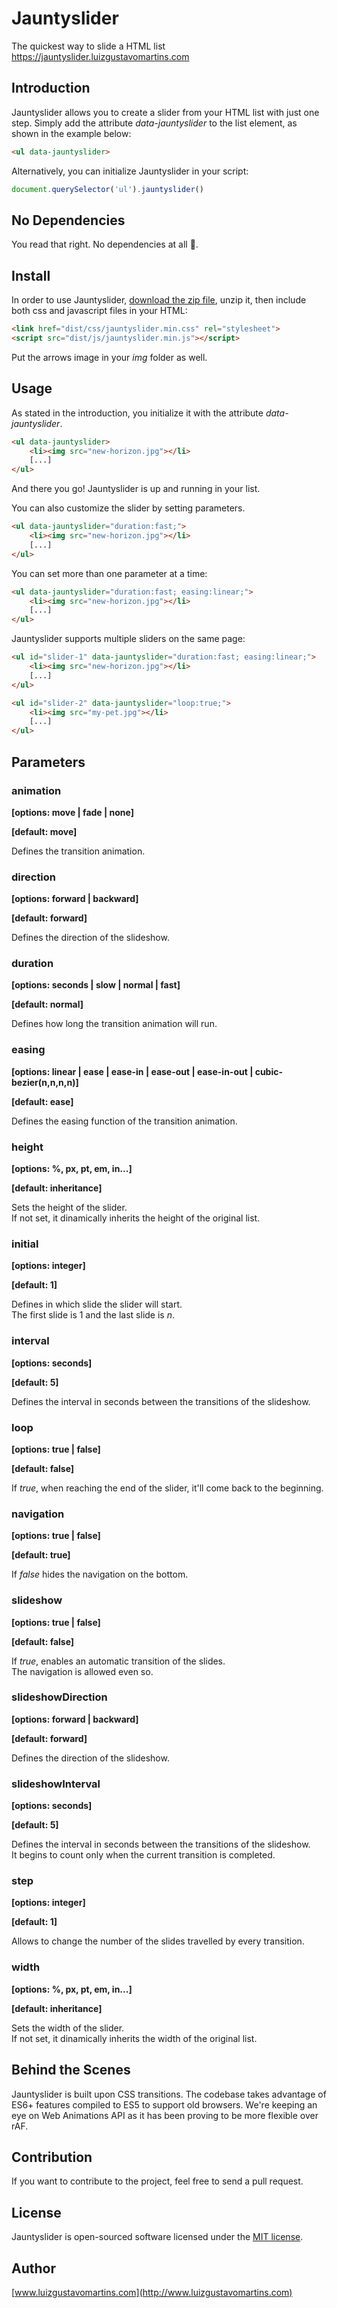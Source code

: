 # Jauntyslider
The quickest way to slide a HTML list<br>https://jauntyslider.luizgustavomartins.com

## Introduction
Jauntyslider allows you to create a slider from your HTML list with just one step. Simply add the attribute *data-jauntyslider*  to the list element, as shown in the example below:

```html
<ul data-jauntyslider>
```

Alternatively, you can initialize Jauntyslider in your script:

```js
document.querySelector('ul').jauntyslider()
```

## No Dependencies
You read that right. No dependencies at all 🙂.<br>

## Install
In order to use Jauntyslider, [download the zip file](https://github.com/realmocaccino/jauntyslider/archive/master.zip), unzip it, then include both css and javascript files in your HTML:

```html
<link href="dist/css/jauntyslider.min.css" rel="stylesheet">
<script src="dist/js/jauntyslider.min.js"></script>
```

Put the arrows image in your *img* folder as well.

## Usage
As stated in the introduction, you initialize it with the attribute *data-jauntyslider*.

```html
<ul data-jauntyslider>
	<li><img src="new-horizon.jpg"></li>
	[...]
</ul>
```

And there you go! Jauntyslider is up and running in your list.

You can also customize the slider by setting parameters.

```html
<ul data-jauntyslider="duration:fast;">
	<li><img src="new-horizon.jpg"></li>
	[...]
</ul>
```

You can set more than one parameter at a time:

```html
<ul data-jauntyslider="duration:fast; easing:linear;">
	<li><img src="new-horizon.jpg"></li>
	[...]
</ul>
```

Jauntyslider supports multiple sliders on the same page:

```html
<ul id="slider-1" data-jauntyslider="duration:fast; easing:linear;">
	<li><img src="new-horizon.jpg"></li>
	[...]
</ul>

<ul id="slider-2" data-jauntyslider="loop:true;">
	<li><img src="my-pet.jpg"></li>
	[...]
</ul>
```

## Parameters

### animation

**[options: move | fade | none]**

**[default: move]**

Defines the transition animation.

### direction

**[options: forward | backward]**

**[default: forward]**

Defines the direction of the slideshow.

### duration

**[options: seconds | slow | normal | fast]**

**[default: normal]**

Defines how long the transition animation will run.

### easing

**[options: linear | ease | ease-in | ease-out | ease-in-out | cubic-bezier(n,n,n,n)]**

**[default: ease]**

Defines the easing function of the transition animation.

### height

**[options: %, px, pt, em, in...]**

**[default: inheritance]**

Sets the height of the slider.<br>
If not set, it dinamically inherits the height of the original list.

### initial

**[options: integer]**

**[default: 1]**

Defines in which slide the slider will start.<br>
The first slide is 1 and the last slide is *n*.

### interval

**[options: seconds]**

**[default: 5]**

Defines the interval in seconds between the transitions of the slideshow.

### loop

**[options: true | false]**

**[default: false]**

If *true*, when reaching the end of the slider, it'll come back to the beginning.

### navigation

**[options: true | false]**

**[default: true]**

If *false* hides the navigation on the bottom.

### slideshow

**[options: true | false]**

**[default: false]**

If *true*, enables an automatic transition of the slides.<br>
The navigation is allowed even so.

### slideshowDirection

**[options: forward | backward]**

**[default: forward]**

Defines the direction of the slideshow.

### slideshowInterval

**[options: seconds]**

**[default: 5]**

Defines the interval in seconds between the transitions of the slideshow.<br>
It begins to count only when the current transition is completed.

### step

**[options: integer]**

**[default: 1]**

Allows to change the number of the slides travelled by every transition.

### width

**[options: %, px, pt, em, in...]**

**[default: inheritance]**

Sets the width of the slider.<br>
If not set, it dinamically inherits the width of the original list.

## Behind the Scenes
Jauntyslider is built upon CSS transitions. The codebase takes advantage of ES6+ features compiled to ES5 to support old browsers. We're keeping an eye on Web Animations API as it has been proving to be more flexible over rAF.

## Contribution
If you want to contribute to the project, feel free to send a pull request.<br>

## License
Jauntyslider is open-sourced software licensed under the [MIT license](http://opensource.org/licenses/MIT).

## Author
[www.luizgustavomartins.com](http://www.luizgustavomartins.com)
